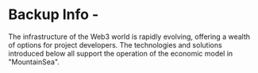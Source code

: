 # Backup Info -

The infrastructure of the Web3 world is rapidly evolving, offering a wealth of options for project developers. The technologies and solutions introduced below all support the operation of the economic model in "MountainSea".
